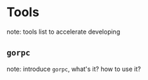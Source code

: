 # Tools

note: tools list to accelerate developing

## `gorpc`

note: introduce `gorpc`, what's it? how to use it?
